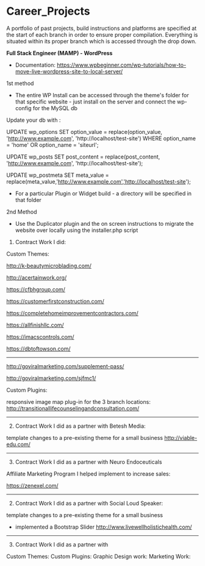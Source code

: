 # Career_Projects
A portfolio of past projects, build instructions and platforms are specified at the start of each branch in order to ensure proper compilation.  Everything is situated within its proper branch which is accessed through the drop down.

<b>Full Stack Engineer (MAMP) - WordPress</b>

* Documentation: https://www.wpbeginner.com/wp-tutorials/how-to-move-live-wordpress-site-to-local-server/

1st method
- The entire WP Install can be accessed through the theme's folder for that specific website - just install on the server and connect the wp-config for the MySQL db

Update your db with : 

UPDATE wp_options SET option_value = replace(option_value, 'http://www.example.com', 'http://localhost/test-site') WHERE option_name = 'home' OR option_name = 'siteurl';
  
UPDATE wp_posts SET post_content = replace(post_content, 'http://www.example.com', 'http://localhost/test-site');
  
UPDATE wp_postmeta SET meta_value = replace(meta_value,'http://www.example.com','http://localhost/test-site');

- For a particular Plugin or Widget build - a directory will be specified in that folder

2nd Method
- Use the Duplicator plugin and the on screen instructions to migrate the website over locally using the installer.php script


1. Contract Work I did:


Custom Themes:

http://k-beautymicroblading.com/

http://acertainwork.org/

https://cfbhgroup.com/

https://customerfirstconstruction.com/

https://completehomeimprovementcontractors.com/

https://allfinishllc.com/

https://imacscontrols.com/

https://dbtoftowson.com/





<hr>




http://goviralmarketing.com/supplement-pass/


http://goviralmarketing.com/sjfmc1/


Custom Plugins:

responsive image map plug-in for the 3 branch locations:
http://transitionallifecounselingandconsultation.com/


<hr>


2. Contract Work I did as a partner with Betesh Media:


template changes to a pre-existing theme for a small business
http://viable-edu.com/


<hr>


3. Contract Work I did as a partner with Neuro Endoceuticals

Affiliate Marketing Program I helped implement to increase sales:

https://zenexel.com/


<hr>


2. Contract Work I did as a partner with Social Loud Speaker:


template changes to a pre-existing theme for a small business
* implemented a Bootstrap Slider
http://www.livewellholistichealth.com/


<hr>




3. Contract Work I did as a partner with

Custom Themes:
Custom Plugins:
Graphic Design work:
Marketing Work:





